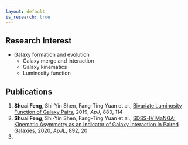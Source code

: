 ```yaml
---
layout: default
is_research: true
---
```


## Research Interest

- Galaxy formation and evolution
  - Galaxy merge and interaction
  - Galaxy kinematics
  - Luminosity function

## Publications

1. **Shuai Feng**, Shi-Yin Shen, Fang-Ting Yuan et al., [Bivariate Luminosity Function of Galaxy Pairs](https://ui.adsabs.harvard.edu/abs/2019ApJ...880..114F/abstract), 2019, *ApJ*, 880, 114
2. **Shuai Feng**, Shi-Yin Shen, Fang-Ting Yuan et al., [SDSS-IV MaNGA: Kinematic Asymmetry as an Indicator of Galaxy Interaction in Paired Galaxies](https://ui.adsabs.harvard.edu/abs/2020ApJ...892L..20F/abstract), 2020, *ApJL*, 892, 20
3. 
